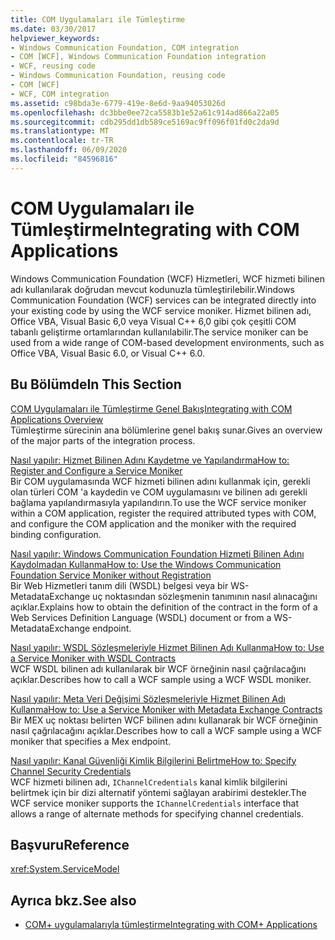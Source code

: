 ```yaml
---
title: COM Uygulamaları ile Tümleştirme
ms.date: 03/30/2017
helpviewer_keywords:
- Windows Communication Foundation, COM integration
- COM [WCF], Windows Communication Foundation integration
- WCF, reusing code
- Windows Communication Foundation, reusing code
- COM [WCF]
- WCF, COM integration
ms.assetid: c98bda3e-6779-419e-8e6d-9aa94053026d
ms.openlocfilehash: dc3bbe0ee72ca5583b1e52a61c914ad866a22a05
ms.sourcegitcommit: cdb295dd1db589ce5169ac9ff096f01fd0c2da9d
ms.translationtype: MT
ms.contentlocale: tr-TR
ms.lasthandoff: 06/09/2020
ms.locfileid: "84596816"
---
```

# <a name="integrating-with-com-applications"></a><span data-ttu-id="3334d-102">COM Uygulamaları ile Tümleştirme</span><span class="sxs-lookup"><span data-stu-id="3334d-102">Integrating with COM Applications</span></span>
<span data-ttu-id="3334d-103">Windows Communication Foundation (WCF) Hizmetleri, WCF hizmeti bilinen adı kullanılarak doğrudan mevcut kodunuzla tümleştirilebilir.</span><span class="sxs-lookup"><span data-stu-id="3334d-103">Windows Communication Foundation (WCF) services can be integrated directly into your existing code by using the WCF service moniker.</span></span> <span data-ttu-id="3334d-104">Hizmet bilinen adı, Office VBA, Visual Basic 6,0 veya Visual C++ 6,0 gibi çok çeşitli COM tabanlı geliştirme ortamlarından kullanılabilir.</span><span class="sxs-lookup"><span data-stu-id="3334d-104">The service moniker can be used from a wide range of COM-based development environments, such as Office VBA, Visual Basic 6.0, or Visual C++ 6.0.</span></span>  
  
## <a name="in-this-section"></a><span data-ttu-id="3334d-105">Bu Bölümde</span><span class="sxs-lookup"><span data-stu-id="3334d-105">In This Section</span></span>  
 [<span data-ttu-id="3334d-106">COM Uygulamaları ile Tümleştirme Genel Bakış</span><span class="sxs-lookup"><span data-stu-id="3334d-106">Integrating with COM Applications Overview</span></span>](integrating-with-com-applications-overview.md)  
 <span data-ttu-id="3334d-107">Tümleştirme sürecinin ana bölümlerine genel bakış sunar.</span><span class="sxs-lookup"><span data-stu-id="3334d-107">Gives an overview of the major parts of the integration process.</span></span>  
  
 [<span data-ttu-id="3334d-108">Nasıl yapılır: Hizmet Bilinen Adını Kaydetme ve Yapılandırma</span><span class="sxs-lookup"><span data-stu-id="3334d-108">How to: Register and Configure a Service Moniker</span></span>](how-to-register-and-configure-a-service-moniker.md)  
 <span data-ttu-id="3334d-109">Bir COM uygulamasında WCF hizmeti bilinen adını kullanmak için, gerekli olan türleri COM 'a kaydedin ve COM uygulamasını ve bilinen adı gerekli bağlama yapılandırmasıyla yapılandırın.</span><span class="sxs-lookup"><span data-stu-id="3334d-109">To use the WCF service moniker within a COM application, register the required attributed types with COM, and configure the COM application and the moniker with the required binding configuration.</span></span>  
  
 [<span data-ttu-id="3334d-110">Nasıl yapılır: Windows Communication Foundation Hizmeti Bilinen Adını Kaydolmadan Kullanma</span><span class="sxs-lookup"><span data-stu-id="3334d-110">How to: Use the Windows Communication Foundation Service Moniker without Registration</span></span>](use-the-wcf-service-moniker-without-registration.md)  
 <span data-ttu-id="3334d-111">Bir Web Hizmetleri tanım dili (WSDL) belgesi veya bir WS-MetadataExchange uç noktasından sözleşmenin tanımının nasıl alınacağını açıklar.</span><span class="sxs-lookup"><span data-stu-id="3334d-111">Explains how to obtain the definition of the contract in the form of a Web Services Definition Language (WSDL) document or from a WS-MetadataExchange endpoint.</span></span>  
  
 [<span data-ttu-id="3334d-112">Nasıl yapılır: WSDL Sözleşmeleriyle Hizmet Bilinen Adı Kullanma</span><span class="sxs-lookup"><span data-stu-id="3334d-112">How to: Use a Service Moniker with WSDL Contracts</span></span>](how-to-use-a-service-moniker-with-wsdl-contracts.md)  
 <span data-ttu-id="3334d-113">WCF WSDL bilinen adı kullanılarak bir WCF örneğinin nasıl çağrılacağını açıklar.</span><span class="sxs-lookup"><span data-stu-id="3334d-113">Describes how to call a WCF sample using a WCF WSDL moniker.</span></span>  
  
 [<span data-ttu-id="3334d-114">Nasıl yapılır: Meta Veri Değişimi Sözleşmeleriyle Hizmet Bilinen Adı Kullanma</span><span class="sxs-lookup"><span data-stu-id="3334d-114">How to: Use a Service Moniker with Metadata Exchange Contracts</span></span>](how-to-use-a-service-moniker-with-metadata-exchange-contracts.md)  
 <span data-ttu-id="3334d-115">Bir MEX uç noktası belirten WCF bilinen adını kullanarak bir WCF örneğinin nasıl çağrılacağını açıklar.</span><span class="sxs-lookup"><span data-stu-id="3334d-115">Describes how to call a WCF sample using a WCF moniker that specifies a Mex endpoint.</span></span>  
  
 [<span data-ttu-id="3334d-116">Nasıl yapılır: Kanal Güvenliği Kimlik Bilgilerini Belirtme</span><span class="sxs-lookup"><span data-stu-id="3334d-116">How to: Specify Channel Security Credentials</span></span>](how-to-specify-channel-security-credentials.md)  
 <span data-ttu-id="3334d-117">WCF hizmeti bilinen adı, `IChannelCredentials` kanal kimlik bilgilerini belirtmek için bir dizi alternatif yöntemi sağlayan arabirimi destekler.</span><span class="sxs-lookup"><span data-stu-id="3334d-117">The WCF service moniker supports the `IChannelCredentials` interface that allows a range of alternate methods for specifying channel credentials.</span></span>  
  
## <a name="reference"></a><span data-ttu-id="3334d-118">Başvuru</span><span class="sxs-lookup"><span data-stu-id="3334d-118">Reference</span></span>  
 <xref:System.ServiceModel>  
  
## <a name="see-also"></a><span data-ttu-id="3334d-119">Ayrıca bkz.</span><span class="sxs-lookup"><span data-stu-id="3334d-119">See also</span></span>

- [<span data-ttu-id="3334d-120">COM+ uygulamalarıyla tümleştirme</span><span class="sxs-lookup"><span data-stu-id="3334d-120">Integrating with COM+ Applications</span></span>](integrating-with-com-plus-applications.md)
